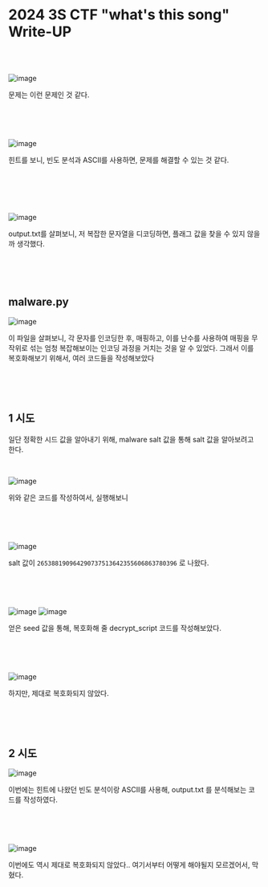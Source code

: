<!DOCTYPE html>
<html>
<head>
    <link rel="stylesheet" type="text/css" href="style.css">
</head>
<body>
    <h1>2024 3S CTF "what's this song"  Write-UP</h1>
</body>
<br>
<br>
</html>

![image](https://github.com/user-attachments/assets/9a826af6-8346-4988-8541-93951037d64f)

문제는 이런 문제인 것 같다.
<br>

 </br>
 <br>

 </br>
 
![image](https://github.com/user-attachments/assets/8b14f4bb-ebbf-4a0b-81b3-175cbb35de9e)

힌트를 보니, 빈도 분석과 ASCII를 사용하면, 문제를 해결할 수 있는 것 같다. 

<br>

 </br>
 <br>

 </br>
 
![image](https://github.com/user-attachments/assets/f6848554-7e6c-4293-ac7b-5b7f61738c00)

output.txt를 살펴보니, 저 복잡한 문자열을 디코딩하면, 플래그 값을 찾을 수 있지 않을까 생각했다. 
<br>

 </br>
 <br>

 </br>
 
## malware.py
![image](https://github.com/user-attachments/assets/bec888e7-b16d-4f2c-993b-a8bde48ac13c)

이 파일을 살펴보니, 각 문자를 인코딩한 후, 매핑하고, 이를 난수를 사용하여 매핑을 무작위로 섞는 엄청 복잡해보이는 인코딩 과정을 거치는 것을 알 수 있었다. 
그래서 이를 복호화해보기 위해서, 여러 코드들을 작성해보았다
<br>

 </br>
 <br>

 </br>
 
## 1 시도
일단 정확한 시드 값을 알아내기 위해, malware salt 값을 통해 salt 값을 알아보려고 한다.
<br>

 </br>
 
![image](https://github.com/user-attachments/assets/642cf453-8bbc-49e2-b5ac-35abd3a7a47b)

위와 같은 코드를 작성하여서, 실행해보니
<br>

 </br>
 <br>

 </br>
 
![image](https://github.com/user-attachments/assets/28c73fe0-47c3-4420-ad71-46fd2c11e908)

salt 값이 ``265388190964290737513642355606863780396`` 로 나왔다. 
<br>

 </br>
 <br>

 </br>
 
![image](https://github.com/user-attachments/assets/94c3712d-ddac-41ea-ae57-80aa9b344227)
![image](https://github.com/user-attachments/assets/b9b81997-65ac-4f73-8290-80d5c50490ad)

얻은 seed 값을 통해, 복호화해 줄 decrypt_script 코드를 작성해보았다.
<br>

 </br>
 <br>

 </br>
 
![image](https://github.com/user-attachments/assets/8ba18a34-20a9-4167-8e68-d40cd01f7c9b)

하지만, 제대로 복호화되지 않았다.
<br>

 </br>
 <br>

 </br>
 
## 2 시도

![image](https://github.com/user-attachments/assets/d3cbb0ba-662a-4fa5-8a17-1f0ec0715a26)

이번에는 힌트에 나왔던 빈도 분석이랑 ASCII를 사용해, output.txt 를 분석해보는 코드를 작성하였다.
<br>

 </br>
 <br>

 </br>
 
![image](https://github.com/user-attachments/assets/30914117-5b65-4eea-b134-af8520929ed9)

이번에도 역시 제대로 복호화되지 않았다..
여기서부터 어떻게 해야될지 모르겠어서, 막혔다.
